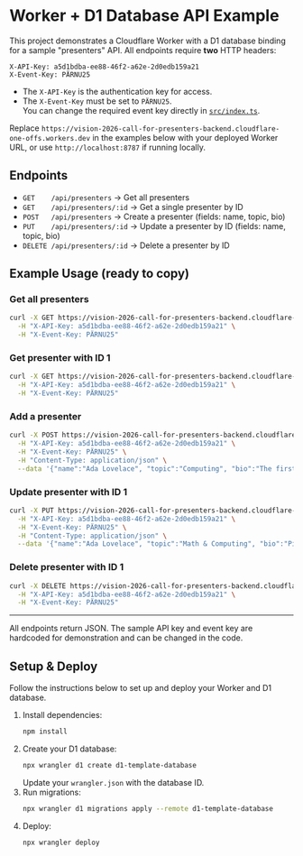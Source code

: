 # Worker + D1 Database API Example

This project demonstrates a Cloudflare Worker with a D1 database binding for a sample "presenters" API. All endpoints require **two** HTTP headers:

```
X-API-Key: a5d1bdba-ee88-46f2-a62e-2d0edb159a21
X-Event-Key: PÄRNU25
```

- The `X-API-Key` is the authentication key for access.
- The `X-Event-Key` must be set to `PÄRNU25`.  
  You can change the required event key directly in [`src/index.ts`](src/index.ts).

Replace `https://vision-2026-call-for-presenters-backend.cloudflare-one-offs.workers.dev` in the examples below with your deployed Worker URL, or use `http://localhost:8787` if running locally.

## Endpoints

- `GET    /api/presenters`           → Get all presenters
- `GET    /api/presenters/:id`       → Get a single presenter by ID
- `POST   /api/presenters`           → Create a presenter (fields: name, topic, bio)
- `PUT    /api/presenters/:id`       → Update a presenter by ID (fields: name, topic, bio)
- `DELETE /api/presenters/:id`       → Delete a presenter by ID

## Example Usage (ready to copy)

### Get all presenters

```sh
curl -X GET https://vision-2026-call-for-presenters-backend.cloudflare-one-offs.workers.dev/api/presenters \
  -H "X-API-Key: a5d1bdba-ee88-46f2-a62e-2d0edb159a21" \
  -H "X-Event-Key: PÄRNU25"
```

### Get presenter with ID 1

```sh
curl -X GET https://vision-2026-call-for-presenters-backend.cloudflare-one-offs.workers.dev/api/presenters/1 \
  -H "X-API-Key: a5d1bdba-ee88-46f2-a62e-2d0edb159a21" \
  -H "X-Event-Key: PÄRNU25"
```

### Add a presenter

```sh
curl -X POST https://vision-2026-call-for-presenters-backend.cloudflare-one-offs.workers.dev/api/presenters \
  -H "X-API-Key: a5d1bdba-ee88-46f2-a62e-2d0edb159a21" \
  -H "X-Event-Key: PÄRNU25" \
  -H "Content-Type: application/json" \
  --data '{"name":"Ada Lovelace", "topic":"Computing", "bio":"The first programmer."}'
```

### Update presenter with ID 1

```sh
curl -X PUT https://vision-2026-call-for-presenters-backend.cloudflare-one-offs.workers.dev/api/presenters/1 \
  -H "X-API-Key: a5d1bdba-ee88-46f2-a62e-2d0edb159a21" \
  -H "X-Event-Key: PÄRNU25" \
  -H "Content-Type: application/json" \
  --data '{"name":"Ada Lovelace", "topic":"Math & Computing", "bio":"Pioneer in computer science."}'
```

### Delete presenter with ID 1

```sh
curl -X DELETE https://vision-2026-call-for-presenters-backend.cloudflare-one-offs.workers.dev/api/presenters/1 \
  -H "X-API-Key: a5d1bdba-ee88-46f2-a62e-2d0edb159a21" \
  -H "X-Event-Key: PÄRNU25"
```

---

All endpoints return JSON. The sample API key and event key are hardcoded for demonstration and can be changed in the code.

## Setup & Deploy

Follow the instructions below to set up and deploy your Worker and D1 database.

1. Install dependencies:
   ```bash
   npm install
   ```
2. Create your D1 database:
   ```bash
   npx wrangler d1 create d1-template-database
   ```
   Update your `wrangler.json` with the database ID.
3. Run migrations:
   ```bash
   npx wrangler d1 migrations apply --remote d1-template-database
   ```
4. Deploy:
   ```bash
   npx wrangler deploy
   ```
